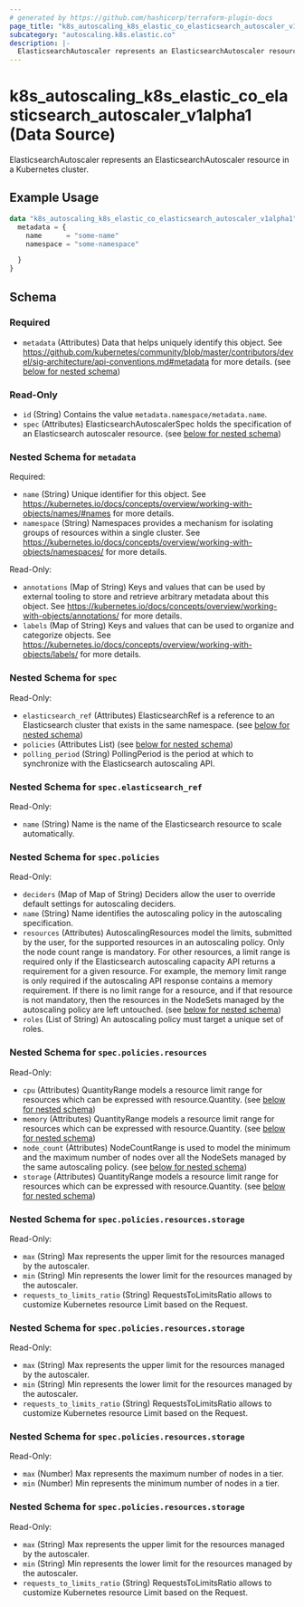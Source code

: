```yaml
---
# generated by https://github.com/hashicorp/terraform-plugin-docs
page_title: "k8s_autoscaling_k8s_elastic_co_elasticsearch_autoscaler_v1alpha1 Data Source - terraform-provider-k8s"
subcategory: "autoscaling.k8s.elastic.co"
description: |-
  ElasticsearchAutoscaler represents an ElasticsearchAutoscaler resource in a Kubernetes cluster.
---
```


# k8s_autoscaling_k8s_elastic_co_elasticsearch_autoscaler_v1alpha1 (Data Source)

ElasticsearchAutoscaler represents an ElasticsearchAutoscaler resource in a Kubernetes cluster.

## Example Usage

```terraform
data "k8s_autoscaling_k8s_elastic_co_elasticsearch_autoscaler_v1alpha1" "example" {
  metadata = {
    name      = "some-name"
    namespace = "some-namespace"

  }
}
```

<!-- schema generated by tfplugindocs -->
## Schema

### Required

- `metadata` (Attributes) Data that helps uniquely identify this object. See https://github.com/kubernetes/community/blob/master/contributors/devel/sig-architecture/api-conventions.md#metadata for more details. (see [below for nested schema](#nestedatt--metadata))

### Read-Only

- `id` (String) Contains the value `metadata.namespace/metadata.name`.
- `spec` (Attributes) ElasticsearchAutoscalerSpec holds the specification of an Elasticsearch autoscaler resource. (see [below for nested schema](#nestedatt--spec))

<a id="nestedatt--metadata"></a>
### Nested Schema for `metadata`

Required:

- `name` (String) Unique identifier for this object. See https://kubernetes.io/docs/concepts/overview/working-with-objects/names/#names for more details.
- `namespace` (String) Namespaces provides a mechanism for isolating groups of resources within a single cluster. See https://kubernetes.io/docs/concepts/overview/working-with-objects/namespaces/ for more details.

Read-Only:

- `annotations` (Map of String) Keys and values that can be used by external tooling to store and retrieve arbitrary metadata about this object. See https://kubernetes.io/docs/concepts/overview/working-with-objects/annotations/ for more details.
- `labels` (Map of String) Keys and values that can be used to organize and categorize objects. See https://kubernetes.io/docs/concepts/overview/working-with-objects/labels/ for more details.


<a id="nestedatt--spec"></a>
### Nested Schema for `spec`

Read-Only:

- `elasticsearch_ref` (Attributes) ElasticsearchRef is a reference to an Elasticsearch cluster that exists in the same namespace. (see [below for nested schema](#nestedatt--spec--elasticsearch_ref))
- `policies` (Attributes List) (see [below for nested schema](#nestedatt--spec--policies))
- `polling_period` (String) PollingPeriod is the period at which to synchronize with the Elasticsearch autoscaling API.

<a id="nestedatt--spec--elasticsearch_ref"></a>
### Nested Schema for `spec.elasticsearch_ref`

Read-Only:

- `name` (String) Name is the name of the Elasticsearch resource to scale automatically.


<a id="nestedatt--spec--policies"></a>
### Nested Schema for `spec.policies`

Read-Only:

- `deciders` (Map of Map of String) Deciders allow the user to override default settings for autoscaling deciders.
- `name` (String) Name identifies the autoscaling policy in the autoscaling specification.
- `resources` (Attributes) AutoscalingResources model the limits, submitted by the user, for the supported resources in an autoscaling policy. Only the node count range is mandatory. For other resources, a limit range is required only if the Elasticsearch autoscaling capacity API returns a requirement for a given resource. For example, the memory limit range is only required if the autoscaling API response contains a memory requirement. If there is no limit range for a resource, and if that resource is not mandatory, then the resources in the NodeSets managed by the autoscaling policy are left untouched. (see [below for nested schema](#nestedatt--spec--policies--resources))
- `roles` (List of String) An autoscaling policy must target a unique set of roles.

<a id="nestedatt--spec--policies--resources"></a>
### Nested Schema for `spec.policies.resources`

Read-Only:

- `cpu` (Attributes) QuantityRange models a resource limit range for resources which can be expressed with resource.Quantity. (see [below for nested schema](#nestedatt--spec--policies--resources--cpu))
- `memory` (Attributes) QuantityRange models a resource limit range for resources which can be expressed with resource.Quantity. (see [below for nested schema](#nestedatt--spec--policies--resources--memory))
- `node_count` (Attributes) NodeCountRange is used to model the minimum and the maximum number of nodes over all the NodeSets managed by the same autoscaling policy. (see [below for nested schema](#nestedatt--spec--policies--resources--node_count))
- `storage` (Attributes) QuantityRange models a resource limit range for resources which can be expressed with resource.Quantity. (see [below for nested schema](#nestedatt--spec--policies--resources--storage))

<a id="nestedatt--spec--policies--resources--cpu"></a>
### Nested Schema for `spec.policies.resources.storage`

Read-Only:

- `max` (String) Max represents the upper limit for the resources managed by the autoscaler.
- `min` (String) Min represents the lower limit for the resources managed by the autoscaler.
- `requests_to_limits_ratio` (String) RequestsToLimitsRatio allows to customize Kubernetes resource Limit based on the Request.


<a id="nestedatt--spec--policies--resources--memory"></a>
### Nested Schema for `spec.policies.resources.storage`

Read-Only:

- `max` (String) Max represents the upper limit for the resources managed by the autoscaler.
- `min` (String) Min represents the lower limit for the resources managed by the autoscaler.
- `requests_to_limits_ratio` (String) RequestsToLimitsRatio allows to customize Kubernetes resource Limit based on the Request.


<a id="nestedatt--spec--policies--resources--node_count"></a>
### Nested Schema for `spec.policies.resources.storage`

Read-Only:

- `max` (Number) Max represents the maximum number of nodes in a tier.
- `min` (Number) Min represents the minimum number of nodes in a tier.


<a id="nestedatt--spec--policies--resources--storage"></a>
### Nested Schema for `spec.policies.resources.storage`

Read-Only:

- `max` (String) Max represents the upper limit for the resources managed by the autoscaler.
- `min` (String) Min represents the lower limit for the resources managed by the autoscaler.
- `requests_to_limits_ratio` (String) RequestsToLimitsRatio allows to customize Kubernetes resource Limit based on the Request.
